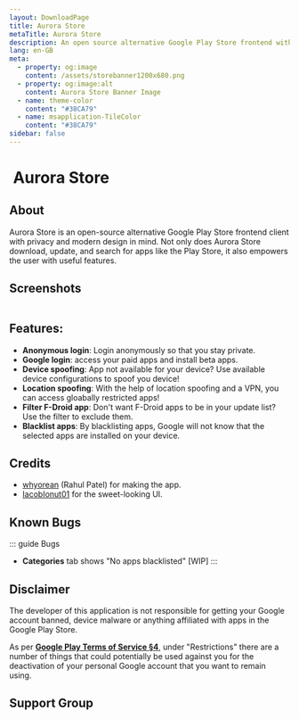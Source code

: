 ```yaml
---
layout: DownloadPage
title: Aurora Store
metaTitle: Aurora Store
description: An open source alternative Google Play Store frontend with privacy features and clean UI.
lang: en-GB
meta:
  - property: og:image
    content: /assets/storebanner1200x680.png
  - property: og:image:alt
    content: Aurora Store Banner Image
  - name: theme-color
    content: "#38CA79"
  - name: msapplication-TileColor
    content: "#38CA79"
sidebar: false
---
```


# <img class="headerLogo" :src="$withBase('/icons/aurora_store.png')"> Aurora Store

## About

Aurora Store is an open-source alternative Google Play Store frontend client with privacy and modern design in mind. Not only does Aurora Store download, update, and search for apps like the Play Store, it also empowers the user with useful features.

## Screenshots

<img class="zoomable" :src="$withBase('/assets/screenshots_store.png')"/>

## Features:

-   **Anonymous login**: Login anonymously so that you stay private.
-   **Google login**: access your paid apps and install beta apps.
-   **Device spoofing**: App not available for your device? Use available device configurations to spoof you device!
-   **Location spoofing**: With the help of location spoofing and a VPN, you can access gloabally restricted apps!
-   **Filter F-Droid app**: Don't want F-Droid apps to be in your update list? Use the filter to exclude them.
-   **Blacklist apps**: By blacklisting apps, Google will not know that the selected apps are installed on your device.

## Credits

-   [whyorean](https://gitlab.com/whyorean/) (Rahul Patel) for making the app.
-   [IacobIonut01](https://gitlab.com/IacobIonut01/) for the sweet-looking UI.

## Known Bugs

::: guide Bugs
-   **Categories** tab shows "No apps blacklisted" [WIP]
:::

## Disclaimer

The developer of this application is not responsible for getting your Google account banned, device malware or anything affiliated with apps in the Google Play Store.

As per [**Google Play Terms of Service §4**](https://play.google.com/intl/en-us_us/about/play-terms/index.html), under "Restrictions" there are a number of things that could potentially be used against you for the deactivation of your personal Google account that you want to remain using.

## Support Group

<p align="center">
	<a href="https://t.me/aurorasupport" target="_blank" rel="noopener">
    <img :src="$withBase('/assets/tg-aurorasupport-qr.png')" width="175px" />
  </a>
</p>
